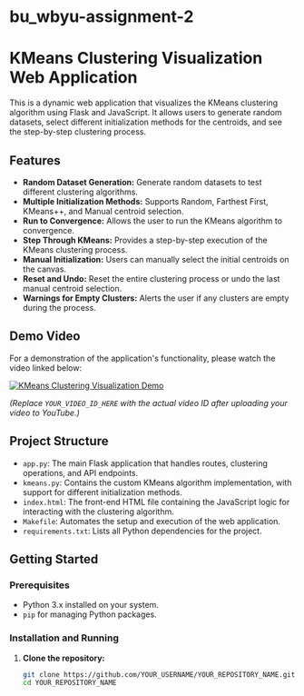 # bu_wbyu-assignment-2
# KMeans Clustering Visualization Web Application

This is a dynamic web application that visualizes the KMeans clustering algorithm using Flask and JavaScript. It allows users to generate random datasets, select different initialization methods for the centroids, and see the step-by-step clustering process.

## Features
- **Random Dataset Generation:** Generate random datasets to test different clustering algorithms.
- **Multiple Initialization Methods:** Supports Random, Farthest First, KMeans++, and Manual centroid selection.
- **Run to Convergence:** Allows the user to run the KMeans algorithm to convergence.
- **Step Through KMeans:** Provides a step-by-step execution of the KMeans clustering process.
- **Manual Initialization:** Users can manually select the initial centroids on the canvas.
- **Reset and Undo:** Reset the entire clustering process or undo the last manual centroid selection.
- **Warnings for Empty Clusters:** Alerts the user if any clusters are empty during the process.

## Demo Video
For a demonstration of the application's functionality, please watch the video linked below:

[![KMeans Clustering Visualization Demo](https://youtu.be/Y-4Mm76Eyew)](https://youtu.be/Y-4Mm76Eyew)

*(Replace `YOUR_VIDEO_ID_HERE` with the actual video ID after uploading your video to YouTube.)*

## Project Structure
- `app.py`: The main Flask application that handles routes, clustering operations, and API endpoints.
- `kmeans.py`: Contains the custom KMeans algorithm implementation, with support for different initialization methods.
- `index.html`: The front-end HTML file containing the JavaScript logic for interacting with the clustering algorithm.
- `Makefile`: Automates the setup and execution of the web application.
- `requirements.txt`: Lists all Python dependencies for the project.

## Getting Started
### Prerequisites
- Python 3.x installed on your system.
- `pip` for managing Python packages.

### Installation and Running
1. **Clone the repository:**
   ```bash
   git clone https://github.com/YOUR_USERNAME/YOUR_REPOSITORY_NAME.git
   cd YOUR_REPOSITORY_NAME
